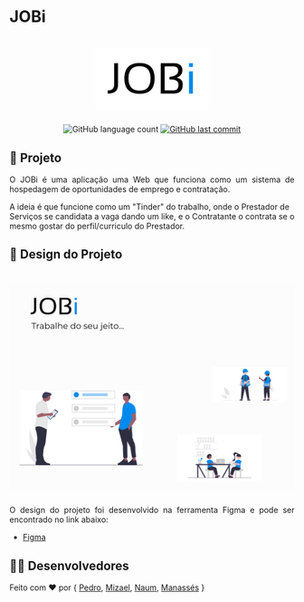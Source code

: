 # JOBi

<h1 align="center">
    <img alt="logo" title="logo" src="https://github.com/manassesss/try-repo/blob/main/JOBi.svg" width="200"/>
</h1>


<p align="center">
  <img alt="GitHub language count" src="https://img.shields.io/github/languages/count/ES2-UFPI/JOBi?color=%2304D361">
  <a href="https://github.com/ES2-UFPI/JOBi/commits/master">
    <img alt="GitHub last commit" src="https://img.shields.io/github/last-commit/ES2-UFPI/JOBi">
  </a>
</p>

## :scroll: Projeto
<p align="justify">
    O JOBi é uma aplicação uma Web que funciona como um sistema de hospedagem de oportunidades de emprego e contratação. 
</p>
<p>
  A ideia é que funcione como um "Tinder" do trabalho, onde o Prestador de Serviços se candidata a vaga dando um like, e o Contratante o contrata se o mesmo gostar do perfil/curriculo do Prestador.
</p>

## :pencil: Design do Projeto
<h1 align="center">
    <img alt="jobi" title="jobi" src="https://github.com/manassesss/try-repo/blob/main/JOBi-page.svg" width="600"/>
</h1>

<p align="justify">
    O design do projeto foi desenvolvido na ferramenta Figma e pode ser encontrado no link abaixo:
</p>

- [Figma](https://www.figma.com/file/mufnEKgvcptvO5YOWCheNb/JOBi?node-id=0%3A1)

## :technologist: Desenvolvedores
Feito com ♥ por { [Pedro][Pedro], [Mizael][Mizael], [Naum][Naum], [Manassés][Manassés] }


[Manassés]: https://github.com/manassesss
[Mizael]: https://github.com/mizaelgoonfs
[Naum]: https://github.com/NaumCS
[Pedro]: https://github.com/PedroLucca
